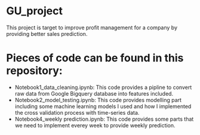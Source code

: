 # GU_project
This project is target to improve profit management for a company by providing better sales prediction.
# Pieces of code can be found in this repository:
- Notebook1_data_cleaning.ipynb: This code provides a pipline to convert raw data from Google Bigquery database into features included.
- Notebook2_model_testing.ipynb: This code provides modelling part including some machine learning models I used and how I implemented the cross validation process with time-series data.
- Notebook4_weekly prediction.ipynb: This code provides some parts that we need to implement everey week to provide weekly prediction.
